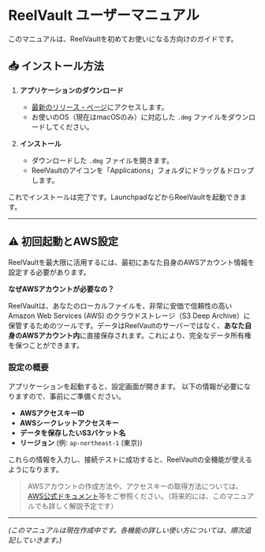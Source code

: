 # ReelVault ユーザーマニュアル

このマニュアルは、ReelVaultを初めてお使いになる方向けのガイドです。

## 📥 インストール方法

1.  **アプリケーションのダウンロード**
    -   [最新のリリース・ページ](https://github.com/CIVICTECH-TV/ReelVault/releases)にアクセスします。
    -   お使いのOS（現在はmacOSのみ）に対応した `.dmg` ファイルをダウンロードしてください。

2.  **インストール**
    -   ダウンロードした `.dmg` ファイルを開きます。
    -   ReelVaultのアイコンを「Applications」フォルダにドラッグ＆ドロップします。

これでインストールは完了です。LaunchpadなどからReelVaultを起動できます。

---

## ⚠️ 初回起動とAWS設定

ReelVaultを最大限に活用するには、最初にあなた自身のAWSアカウント情報を設定する必要があります。

**なぜAWSアカウントが必要なの？**

ReelVaultは、あなたのローカルファイルを、非常に安価で信頼性の高いAmazon Web Services (AWS) のクラウドストレージ（S3 Deep Archive）に保管するためのツールです。データはReelVaultのサーバーではなく、**あなた自身のAWSアカウント内**に直接保存されます。これにより、完全なデータ所有権を保つことができます。

### 設定の概要

アプリケーションを起動すると、設定画面が開きます。
以下の情報が必要になりますので、事前にご準備ください。

-   **AWSアクセスキーID**
-   **AWSシークレットアクセスキー**
-   **データを保存したいS3バケット名**
-   **リージョン** (例: `ap-northeast-1` (東京))

これらの情報を入力し、接続テストに成功すると、ReelVaultの全機能が使えるようになります。

> AWSアカウントの作成方法や、アクセスキーの取得方法については、[AWS公式ドキュメント](https://aws.amazon.com/jp/s3/getting-started/)等をご参照ください。（将来的には、このマニュアルでも詳しく解説予定です）

---

*(このマニュアルは現在作成中です。各機能の詳しい使い方については、順次追記していきます。)* 